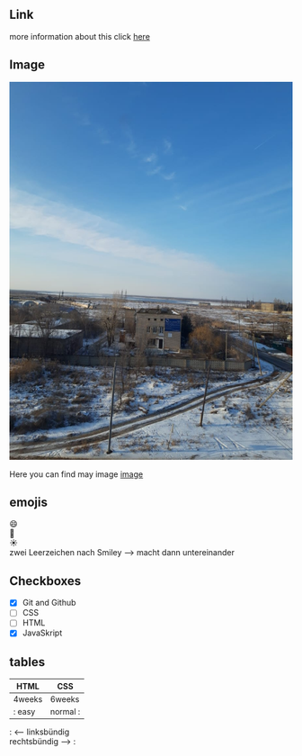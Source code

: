 ## Link
more information about this click [here](https://google.com)

## Image
![wolga](wolga.jpg)

Here you can find may image [image](wolga.jpg)

## emojis
:smile:  
:book:  
☀️  
zwei Leerzeichen nach Smiley --> macht dann untereinander 

## Checkboxes
- [X] Git and Github
- [ ] CSS
- [ ] HTML
- [X] JavaSkript

## tables
| HTML | CSS |
| ---- | --- |
| 4weeks | 6weeks |
|: easy | normal :|

: <-- linksbündig  
rechtsbündig --> :   
